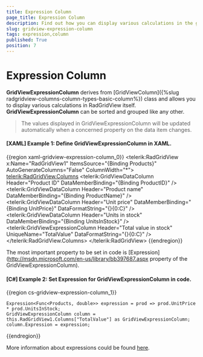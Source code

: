 ```yaml
---
title: Expression Column
page_title: Expression Column
description: Find out how you can display various calculations in the grid itself using the Expression column in RadGridView - Telerik's {{ site.framework_name }} DataGrid.
slug: gridview-expression-column
tags: expression,column
published: True
position: 7
---
```


# Expression Column

__GridViewExpressionColumn__ derives from [GridViewColumn]({%slug radgridview-columns-column-types-basic-column%}) class and allows you to display various calculations in RadGridView itself. __GridViewExpressionColumn__ can be sorted and grouped like any other. 

> The values displayed in GridViewExpressionColumn will be updated automatically when a concerned property on the data item changes.

#### __[XAML] Example 1: Define GridViewExpressionColumn in XAML.__

{{region xaml-gridview-expression-column_0}}
	<telerik:RadGridView x:Name="RadGridView1" ItemsSource="{Binding Products}" AutoGenerateColumns="False" ColumnWidth="*">
	    <telerik:RadGridView.Columns>
	        <telerik:GridViewDataColumn Header="Product ID" DataMemberBinding="{Binding ProductID}" />
	        <telerik:GridViewDataColumn Header="Product name" DataMemberBinding="{Binding ProductName}" />
	        <telerik:GridViewDataColumn Header="Unit price" DataMemberBinding="{Binding UnitPrice}" DataFormatString="{}{0:C}" />
	        <telerik:GridViewDataColumn Header="Units in stock" DataMemberBinding="{Binding UnitsInStock}" />
	        <telerik:GridViewExpressionColumn Header="Total value in stock" UniqueName="TotalValue" DataFormatString="{}{0:C}" />
	    </telerik:RadGridView.Columns>
	</telerik:RadGridView>
{{endregion}}

The most important property to be set in code is [Expression](http://msdn.microsoft.com/en-us/library/bb397687.aspx property of the GridViewExpressionColumn).

#### __[C#] Example 2: Set Expression for GridViewExpressionColumn in code.__

{{region cs-gridview-expression-column_1}}

	Expression<Func<Products, double>> expression = prod => prod.UnitPrice * prod.UnitsInStock;
	GridViewExpressionColumn column = this.RadGridView1.Columns["TotalValue"] as GridViewExpressionColumn;
	column.Expression = expression;
{{endregion}}

More information about expressions could be found [here](http://www.telerik.com/help/silverlight/radexpressioneditor-expressions-overview.html).
